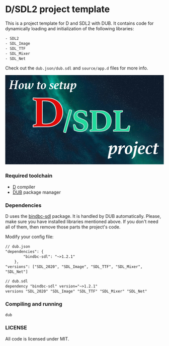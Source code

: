 # D/SDL2 project template
This is a project template for D and SDL2 with DUB. It contains code for dynamically loading and initialization of the following libraries:
```
- SDL2
- SDL_Image
- SDL_TTF
- SDL_Mixer
- SDL_Net
```
Check out the `dub.json/dub.sdl` and `source/app.d` files for more info.

<img src="imgs/dsdl.jpg" width="720">

### Required toolchain
* [D](https://dlang.org/download) compiler
* [DUB](https://dub.pm/) package manager

### Dependencies
D uses the [bindbc-sdl](https://github.com/BindBC/bindbc-sdl) package. It is handled by DUB automatically. Please, make sure you have installed libraries mentioned above. If you don't need all of them, then remove those parts the project's code.

Modify your config file:
```
// dub.json
"dependencies": {
		"bindbc-sdl": "~>1.2.1"
	},
"versions": ["SDL_2020", "SDL_Image", "SDL_TTF", "SDL_Mixer", "SDL_Net"]
```
```
// dub.sdl
dependency "bindbc-sdl" version="~>1.2.1"
versions "SDL_2020" "SDL_Image" "SDL_TTF" "SDL_Mixer" "SDL_Net"
```

### Compiling and running
```
dub
```

### LICENSE
All code is licensed under MIT.
